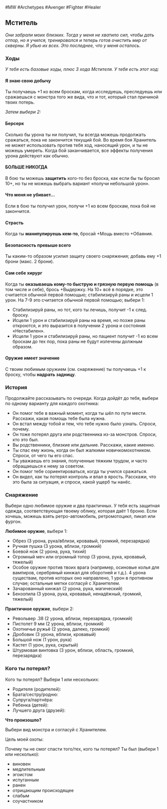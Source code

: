 #MW #Archetypes #Avenger #Fighter #Healer 

## Мститель
*Они забрали моих близких. Тогда у меня не хватило сил, чтобы дать отпор, но я учился, тренировался и теперь готов очистить мир от скверны. Я убью их всех. Это последнее, что у меня осталось.*

### Ходы
*У тебя есть базовые ходы, плюс 3 хода Мстителя.* 
*У тебя есть этот ход:*
#### Я знаю свою добычу
Ты получаешь +1 ко всем броскам, когда исследуешь, преследуешь или сражаешься с монстра того же вида, что и тот, который стал причиной твоих потерь. 

*Затем выбери 2:* 
#### Берсерк
Сколько бы урона ты ни получил, ты всегда можешь продолжать сражаться, пока не закончится текущий бой. Во время боя Хранитель не может использовать против тебя ход, наносящий урон, и ты не можешь умереть. Когда бой заканчивается, все эффекты получения урона действуют как обычно. 

#### БОЛЬШЕ НИКОГДА
В бою ты можешь **защитить** кого-то без броска, как если бы ты бросил 10+, но ты не можешь выбрать вариант «получи небольшой урон». 

#### Что меня не убивает...
Если в бою ты получил урон, получи +1 ко всем броскам, пока бой не закончится. 

#### Страсть
Когда ты **манипулируешь кем-то**, бросай +Мощь вместо +Обаяния. 

#### Безопасность превыше всего
Ты каким-то образом усилил защиту своего снаряжения; добавь ему +1 брони (макс. 2 брони). 

#### Сам себе хирург
Когда ты **оказываешь кому-то быструю и грязную первую помощь** (в том числе и себе), брось +Выдержку. На 10+ всё в порядке, это считается обычной первой помощью; стабилизируй раны и исцели 1 урон. На 7-9 это считается обычной первой помощью; выбери 1: 
- Стабилизируй раны, но тот, кого ты лечишь, получит -1 к след. броску. 
- Исцели 1 урон и стабилизируй раны на время, но позже раны откроются, и это выразится в получении 2 урона и состояния «Нестабилен». 
- Исцели 1 урон и стабилизируй раны, но пациент получит -1 ко всем броскам до тех пор, пока раны не будут излечены должным образом. 

#### Оружие имеет значение
С твоим любимым оружием (см. снаряжение) ты получаешь +1 к броску, чтобы **надрать задницу**.

### История
Продолжайте рассказывать по очереди. Когда дойдёт до тебя, выбери по одному варианту для каждого охотника: 
- Он помог тебе в важный момент, когда ты шёл по пути мести. Расскажи, какая помощь тебе была нужна. 
- Он встал между тобой и тем, что тебе нужно было узнать. Спроси, почему. 
- Он тоже потерял друга или родственника из-за монстров. Спроси, кто это был. 
- Вы родственники, близкие или дальние. Расскажи, какие именно. 
- Ты спас ему жизнь, когда он был жалкими новичкомохотником. Спроси, от чего ты его спас. 
- Ты уважаешь его знания, полученные тяжким трудом, и часто обращаешься к нему за советом. 
- Он помог тебе сориентироваться, когда ты учился сражаться. 
- Он видел, как ты потерял контроль и впал в ярость. Расскажи, что это была за ситуация, и спроси, какой ущерб ты нанёс. 

### Снаряжение
Выбери одно любимое оружие и два практичных. У тебя есть защитная одежда, соответствующая твоему облику, которая даёт 1 броню. Если хочешь, можешь взять ретро-автомобиль, ретромотоцикл, пикап или фургон. 

**Любимое оружие**, выбери 1: 
- Обрез (3 урона, рука/вблизи, кровавый, громкий, перезарядка) 
- Ручная пушка (3 урона, вблизи, громкий) 
- Боевой нож (2 урона, рука, тихий) 
- Огромный меч или огромный топор (3 урона, рука, кровавый, тяжелый) 
- Особое оружие против твоих врага (например, осиновые колья для вампиров, серебряный кинжал для оборотней и т.д.). 4 урона существам, против которых оно направлено, 1 урон в противном случае; остальные метки согласуй с Хранителем. 
- Зачарованный кинжал (2 урона, рука, магический) 
- Бензопила (3 урона, рука, кровавый, ненадёжный, громкий, тяжелый) 
 
**Практичное оружие**, выбери 2: 
- Револьвер .38 (2 урона, вблизи, перезарядка, громкий) 
- Пистолет 9 мм (2 урона, вблизи, громкий) 
- Охотничье ружьё (2 урона, далеко, громкий) 
- Дробовик (3 урона, вблизи, кровавый) 
- Большой нож (1 урон, рука) 
- Кастет (1 урон, рука, скрытый) 
- Штурмовая винтовка (3 урон, вблизи, область, громкий, перезарядка)

### Кого ты потерял?
Кого ты потерял? Выбери 1 или нескольких: 
- Родителя (родителей):
- Брата/сестру/родню:
- Супруга/партнёра: 
- Ребенка (детей): 
- Лучшего друга (друзей):

**Что произошло?**

Выбери вид монстра и согласуй с Хранителем.

Цель моей охоты:

Почему ты не смог спасти того/тех, кого ты потерял? 
Ты был (выбери 1 или несколько): 
- виновен 
- медлительным 
- эгоистом 
- испуганным 
- ранен 
- отрицающим происходящее 
- слабым 
- соучастником